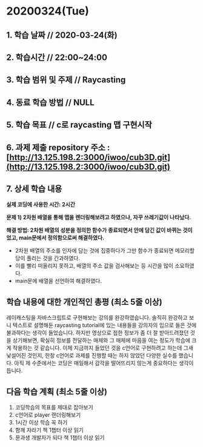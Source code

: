 # 20200324\(Tue\)

## 1. 학습 날짜 // 2020-03-24\(화\)

## 2. 학습시간 // 22:00~24:00

## 3. 학습 범위 및 주제 // Raycasting

## 4. 동료 학습 방법 // NULL

## 5. 학습 목표 // c로 raycasting 맵 구현시작

## 6. 과제 제출 repository 주소 : [http://13.125.198.2:3000/iwoo/cub3D.git](http://13.125.198.2:3000/iwoo/cub3D.git)

## 7. 상세 학습 내용

**실제 코딩에 사용한 시간: 2시간**

**문제 1\) 2차원 배열을 통해 맵을 렌더링해보려고 하였으나, 자꾸 쓰레기값이 나타났다.**

**해결 방법: 2차원 배열의 성분을 정의한 함수가 종료되면서 안에 담긴 값이 바뀌는 것이었고, main문에서 정의함으로써 해결하였다.**

* 2차원 배열의 주소를 인자에 담는 것에 집중하다가 그만 함수가 종료되면 메모리할당이 풀리는 것을 간과하였다.
* 이를 빨리 떠올리지 못하고, 배열의 주소 값을 검사해보는 등 시간을 많이 소요하였다.
* main문에 배열을 선언하여 해결하였다.

## 학습 내용에 대한 개인적인 총평 \(최소 5줄 이상\)

레이캐스팅을 자바스크립트로 구현해보는 강의를 완강하였습니다. 솔직히 완강하고 보니 텍스트로 설명해둔 raycasting tutorial에 있는 내용들을 강의자의 입으로 들은 것에 불과하다는 생각이 들었습니다. 하지만 영상으로 접한 정보가 좀 더 잘 받아드려졌던 것을 상기해보면, 확실히 정보를 전달하는 매체와 그 매체에 마음을 여는 정도가 학습에 크게 작용하는 것 같습니다. 이제 지금까지 들었던 것을 c언어로 구현하려고 하는데 그새 낯설어진 것인지, 한창 c언어로 과제를 진행할 때는 하지 않았던 다양한 실수를 했습니다. 아직 제 수준에서는 코딩은 매일해서 감각을 떨어뜨리지 않는게 중요하다는 생각이 듭니다.

## 다음 학습 계획 \(최소 5줄 이상\)

1. 코딩학습의 목표를 제대로 잡아보기
2. c언어로 player 랜더링해보기
3. 1시간 이상 학습 꼭 하기
4. 함께 자라기 책 1챕터 이상 읽기
5. 문과생 개발자가 되다 책 1챕터 이상 읽기


